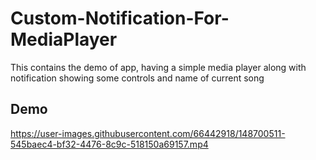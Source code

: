 # Custom-Notification-For-MediaPlayer
This contains the demo of app, having a simple media player along with notification showing some controls and name of current song

## Demo

https://user-images.githubusercontent.com/66442918/148700511-545baec4-bf32-4476-8c9c-518150a69157.mp4

